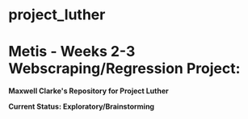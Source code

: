 # project_luther

# Metis - Weeks 2-3 Webscraping/Regression Project:

__Maxwell Clarke's Repository for Project Luther__

__Current Status:  Exploratory/Brainstorming__
